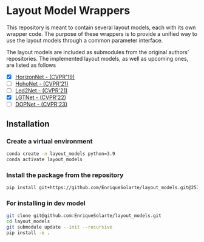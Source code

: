 # Layout Model Wrappers

This repository is meant to contain several layout models, each with its own wrapper code. The purpose of these wrappers is to provide a unified way to use the layout models through a common parameter interface.

The layout models are included as submodules from the original authors’ repositories. The implemented layout models, as well as upcoming ones, are listed as follows

- [x] [HorizonNet - (CVPR'19)](https://github.com/sunset1995/HorizonNet)
- [ ] [HohoNet - (CVPR'21)](https://github.com/sunset1995/HoHoNet)
- [ ] [Led2Net - (CVPR'21)](https://github.com/fuenwang/LED2-Net)
- [x] [LGTNet - (CVPR'22)](https://github.com/zhigangjiang/LGT-Net)
- [ ] [DOPNet - (CVPR'23)](https://github.com/zhijieshen-bjtu/DOPNet)

## Installation

### Create a virtual environment
```sh 
conda create -n layout_models python=3.9
conda activate layout_models
```

### Install the package from the repository
```sh
pip install git+https://github.com/EnriqueSolarte/layout_models.git@257d87f7988884777dc4e54261742955028bbe96
```

### For installing in dev model
```sh 
git clone git@github.com:EnriqueSolarte/layout_models.git
cd layout_models
git submodule update --init --recursive
pip install -e .
```
